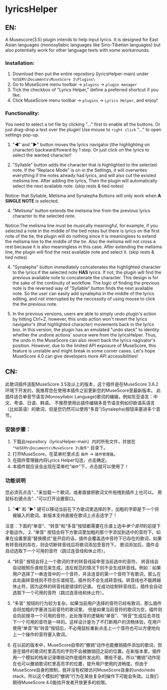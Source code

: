 # lyricsHelper
## EN:
A Musescore(3.5) plugin intends to help input lyrics. 
It is designed for East Asian languages (monosyllabic languages like Sino-Tibetian languages) 
but also potentially work for other language texts with some workarounds.

### Installation:
1. Download then put the entire repository (lyricsHelper-main\) under `%USER%\Documents\MuseScore 3\Plugins\`
2. Go to MuseScore menu toolbar -> `plugins` -> `plugin manager`
3. Tick the checkbox of "Lyrics Helper," define a preferred shortcut if you like.
4. Click MuseScore menu toolbar -> `plugins` -> `Lyrics Helper`, and enjoy!

### Functionality:
You need to select a txt file by clicking "..." first to enable all the buttons. Or just drag-drop a text over the plugin!
Use mouse to `right click` "..." to open settings pop-up. 

1. "◀" and "▶" button moves the lyrics navigator (the highlighting on character) backward/foward by 1 step. Or just click on the lyrics to select the wanted character!

2. "Syllable" button adds the character that is highlighted to the selected note. If the "Replace Mode" is on in the Settings, it will overwrites everything if the notes already had lyrics, and will also cut the existed melisma line. 
After adding the lyrics, Then the plugin will automatically select the next available note. (skip rests & tied notes)

Notice: that Syllable, Melisma and Synalepha Buttons will only work when **A SINGLE NOTE** is selected.

4. "Melisma" button extends the melisma line from the previous lyrics character to the selected note. 

Notice:The melisma line must be musically meaningful, for example, if you selected a note in the middle of the tied notes but there is lyrics on the first note of the tie, the plugin will do nothing since it is meaningless to extend the melisma line to the middle of the tie. Also the melisma will not cross a rest because it is also meaningless in this case. 
After extending the melisma line, the plugin will find the next available note and select it. (skip rests & tied notes)

4. "Synalepha" button immediately concatenates the highlighted character to the lyrics if the selected note **HAS** lyrics. If not, the plugin will find the previous available note to concatenate the character.
This design is for the sake of the continuity of workflow. The logic of finding the previous note is the reversed way of "Syllable" button finds the next available note. So the user can easily add synalepha in the middle of the lyrics editing, and not interrupted by the neccessity of using mouse to click the the previous note.

5. In the previous versions, users are able to simply undo plugin's action by hitting Ctrl+Z, however, this undo action won't revert the lyrics navigator's (that highlighted character) movements back in the lyrics box. In this version, the plugin has an emulated "undo stack" to identity whether the undone actions' source were from the lyricsHelper. Thus, the undo in the MuseScore can also revert back the lyrics nagivator's position. However, due to the limited API exposure of MuseScore, this feature is unstable and might break in some corner cases. Let's hope MuseScore 4.0 can give developers more API accessibilities!

## CN:
此歌词插件适配MuseScore 3.5及以上的版本，这个插件是在MuseScore 3.6.2环境下开发的，我推荐您在使用本插件之前更新您的MuseScore至最新版本。
此插件适合单音节语言(Monosyllabic Language)歌词的编辑，例如东亚语言：中文、粤语、日语、韩语。
不推荐使用此插件编辑多音节语言例如印欧语系语言（比如英语）的歌词，但是您仍然可以使用“多音”(Synalepha)按钮来塞进多个音节。

### 安装步骤：
1. 下载此repository（lyricsHelper-main）内的所有文件，并放在 `"%USER%\Documents\MuseScore 3\插件"` 目录下。
2. 打开MuseScore，在菜单栏里点击 `插件` -> `插件管理器`。
3. 在插件管理器内将Lyrics Helper勾选，点击确定。
4. 本插件就应该会出现在菜单栏“`插件`”下，点击就可以使用了！

### 功能说明
您必须先点击“...”来加载一个歌词，或者直接把歌词文件拖拽到插件上也可以。
用鼠标右键点击“...”可以打开设置窗口。

1. "◀" 和 "▶" 键可以移动当前在下方歌词里选择的字，加粗的字即是下一个将被输入的歌词。新版本支持直接在歌词上点击选字了！

注意：下面的“单音”、“转音”和“多音”按钮都需要在乐谱上选中*单个音符*的前提下才能运作。
2. “单音” 按钮会将下方歌词里加粗的那个字添加到选中的音符下。如果在设置里面“替换模式”是开启的话，插件会覆盖选中音符下已存在的歌词，如果有转音线的存在，则会切断转音线后将歌词添加至音符下。
歌词添加后，插件会自动选取下一个可用的音符（跳过连音线和休止符）。

4. “转音” 按钮会将上一个歌词的字的转音线延申至当前选中的音符。
转音线会自动按照乐谱规范来生成，违反规范的情况下则不会生成转音线。例如：如果用户选择了一串连音中的一个音符，并且连音的第一个音符下有歌词，那么在此处画转音线则不符合乐谱规范，插件则不会生成转音线。转音线也不能跨越休止符，因为这样的转音线是错误的记谱。
在成功绘制转音线后，插件会自动选取下一个可用的音符（跳过连音线和休止符）。

4. “多音” 按钮的行为较为复杂。如果当前用户选择的音符已经有歌词，那么插件会将加粗的字塞进当前音符的歌词里。
但是如果当前音符的歌词为空，插件则会向前搜寻一个可用的音符，此处搜寻的逻辑和“单音”、“转音”生成后去寻找下一个可用的音符是一样的。这样设计是为了不打断用户的流畅体验，在用户使用“单音”和“转音”按钮后，不必用鼠标重新点击上一个音符也可以方便地向上一个操作的音符塞入歌词。

5. 在以前的版本中，MuseScore自带的“撤销”动作也能撤销插件添加的歌词，但是在插件的歌词栏里高亮的字则不会被撤销回之前的位置。在新版本里，插件用一个模拟的栈来记录哪些动作是插件发出的、哪些不是。所以“撤销”动作现在也可以撤销歌词栏里高亮字的位置，提升用户使用的流畅度。但由于MuseScore自身的限制，我并没有权限访问MuseScore自身的undo/redo stack，所以这个模拟的“撤销”行为在某些复杂的操作下可能会失效。让我们期待MuseScore 4.0能给开发者开放更多的权限。
